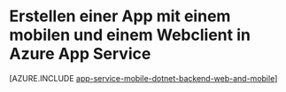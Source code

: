 <properties
	pageTitle="Erstellen einer App mit einem mobilen und einem Webclient in Azure App Service"
	description="Erstellen Sie eine Multichannel-App mit einem Website- und einem mobilen Client in Azure App Service."
	services="app-service\web"
	documentationCenter=".net"
	authors="lindydonna"
	manager="dwrede"
	editor=""/>

<tags
	ms.service="app-service-web"
	ms.workload="mobile"
	ms.tgt_pltfrm="NA"
	ms.devlang="dotnet"
	ms.topic="get-started-article"
	ms.date="03/24/2015"
	ms.author="donnam"/>

# Erstellen einer App mit einem mobilen und einem Webclient in Azure App Service

[AZURE.INCLUDE [app-service-mobile-dotnet-backend-web-and-mobile](../../includes/app-service-mobile-dotnet-backend-web-and-mobile.md)]
 

<!---HONumber=August15_HO6-->